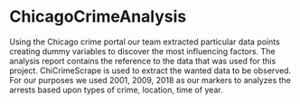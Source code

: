 # ChicagoCrimeAnalysis
Using the Chicago crime portal our team extracted particular data points creating dummy variables to discover the most influencing factors.
The analysis report contains the reference to the data that was used for this project. ChiCrimeScrape is used to extract the wanted data
to be observed. For our purposes we used 2001, 2009, 2018 as our markers to analyzes the arrests based upon types of crime, location, 
time of year.
